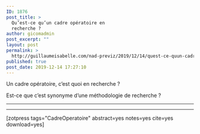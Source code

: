 ```yaml
---
ID: 1876
post_title: >
  Qu’est-ce qu’un cadre opératoire en
  recherche ?
author: gicomadmin
post_excerpt: ""
layout: post
permalink: >
  http://guillaumeisabelle.com/nad-previz/2019/12/14/quest-ce-quun-cadre-operatoire-en-recherche/
published: true
post_date: 2019-12-14 17:27:10
---
```

<!-- wp:paragraph -->

Un cadre opératoire, c’est quoi en recherche ?

<!-- /wp:paragraph -->

<!-- wp:paragraph -->

Est-ce que c’est synonyme d’une méthodologie de recherche ?

<!-- /wp:paragraph -->

<!-- wp:separator -->

<hr class="wp-block-separator" />

<!-- /wp:separator -->

<!-- wp:more -->

<!--more-->

<!-- /wp:more -->

<!-- wp:related-post-thumbnails/rpt-block {"mainTitle":"Relatif","postNumber":"5","postSort":"latest"} /-->

<!-- wp:separator -->

<hr class="wp-block-separator" />

<!-- /wp:separator -->

<!-- wp:shortcode --> [zotpress tags="CadreOperatoire" abstract=yes notes=yes cite=yes download=yes] 

<!-- /wp:shortcode -->

<!-- wp:paragraph -->



<!-- /wp:paragraph -->